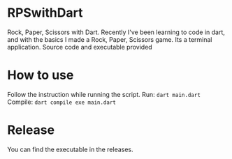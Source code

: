 # RPSwithDart
Rock, Paper, Scissors with Dart. Recently I've been learning to code in dart, and with the basics I made a Rock, Paper, Scissors game. Its a terminal application. Source code and executable provided

# How to use
Follow the instruction while running the script.
Run: `dart main.dart`
Compile: `dart compile exe main.dart`

# Release
You can find the executable in the releases.

